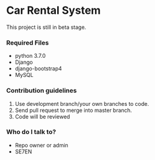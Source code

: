 # Car Rental System #

This project is still in beta stage.

### Required Files ###

* python 3.7.0
* Django
* django-bootstrap4
* MySQL

### Contribution guidelines ###

 1. Use development branch/your own branches to code.
 2. Send pull request to merge into master branch.
 3. Code will be reviewed

### Who do I talk to? ###

* Repo owner or admin
* SE7EN